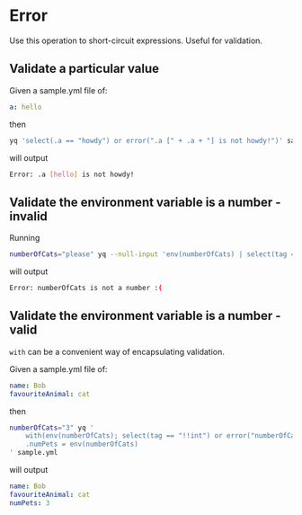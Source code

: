 # Error

Use this operation to short-circuit expressions. Useful for validation.

## Validate a particular value
Given a sample.yml file of:
```yaml
a: hello
```
then
```bash
yq 'select(.a == "howdy") or error(".a [" + .a + "] is not howdy!")' sample.yml
```
will output
```bash
Error: .a [hello] is not howdy!
```

## Validate the environment variable is a number - invalid
Running
```bash
numberOfCats="please" yq --null-input 'env(numberOfCats) | select(tag == "!!int") or error("numberOfCats is not a number :(")'
```
will output
```bash
Error: numberOfCats is not a number :(
```

## Validate the environment variable is a number - valid
`with` can be a convenient way of encapsulating validation.

Given a sample.yml file of:
```yaml
name: Bob
favouriteAnimal: cat
```
then
```bash
numberOfCats="3" yq '
	with(env(numberOfCats); select(tag == "!!int") or error("numberOfCats is not a number :(")) | 
	.numPets = env(numberOfCats)
' sample.yml
```
will output
```yaml
name: Bob
favouriteAnimal: cat
numPets: 3
```

